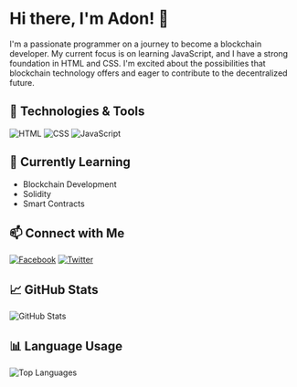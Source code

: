 # Hi there, I'm Adon! &#x1F44B;


I'm a passionate programmer on a journey to become a blockchain developer. My current focus is on learning JavaScript, and I have a strong foundation in HTML and CSS. I'm excited about the possibilities that blockchain technology offers and eager to contribute to the decentralized future.

## 🔧 Technologies & Tools

![HTML](https://img.shields.io/badge/HTML-Intermediate-orange)
![CSS](https://img.shields.io/badge/CSS-Intermediate-blue)
![JavaScript](https://img.shields.io/badge/JavaScript-Intermediate-yellow)

## 🌱 Currently Learning

- Blockchain Development
- Solidity
- Smart Contracts

## 📫 Connect with Me

[![Facebook](https://img.shields.io/badge/Facebook-adon6-blue)](https://www.facebook.com/adon6)
[![Twitter](https://img.shields.io/badge/Twitter-adonbhuiyan-blue)](https://www.twitter.com/adonbhuiyan)

## 📈 GitHub Stats

![GitHub Stats](https://github-readme-stats.vercel.app/api?username=yourusername&show_icons=true&count_private=true)

## 📊 Language Usage

![Top Languages](https://github-readme-stats.vercel.app/api/top-langs/?username=yourusername&layout=compact)


